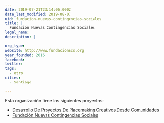 ```yaml
---
date: 2019-07-21T23:14:06.000Z
date_last_modified: 2019-08-07
uid: fundacion-nuevas-contingencias-sociales
title: |
  Fundación Nuevas Contingencias Sociales
legal_name: 
description: |
  
org_type: 
website: http://www.fundacionncs.org
year_founded: 2016
facebook: 
twitter: 
tags:
  - otro
cities: 
  - Santiago

---
```


Esta organización tiene los siguientes proyectos:

- [Desarrollo De Proyectos De Placemaking Creativos Desde Comunidades](/proyectos/desarrollo-de-proyectos-de-placemaking-creativos-desde-comunidades)
- [Fundación Nuevas Contingencias Sociales](/proyectos/fundacion-nuevas-contingencias-sociales)
